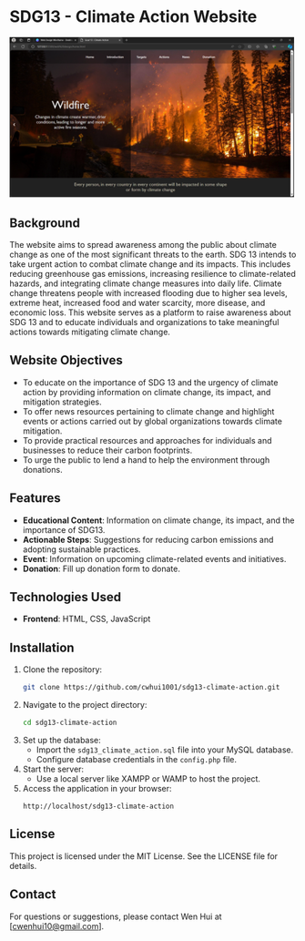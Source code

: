 # SDG13 - Climate Action Website
<img src="https://github.com/cwhui1001/SDG13-Climate-Action/blob/main/Screenshot%20(304).png" width="500">

## Background

The website aims to spread awareness among the public about climate change as one of the most significant threats to the earth. SDG 13 intends to take urgent action to combat climate change and its impacts. This includes reducing greenhouse gas emissions, increasing resilience to climate-related hazards, and integrating climate change measures into daily life. Climate change threatens people with increased flooding due to higher sea levels, extreme heat, increased food and water scarcity, more disease, and economic loss. This website serves as a platform to raise awareness about SDG 13 and to educate individuals and organizations to take meaningful actions towards mitigating climate change.

## Website Objectives

- To educate on the importance of SDG 13 and the urgency of climate action by providing information on climate change, its impact, and mitigation strategies.
- To offer news resources pertaining to climate change and highlight events or actions carried out by global organizations towards climate mitigation.
- To provide practical resources and approaches for individuals and businesses to reduce their carbon footprints.
- To urge the public to lend a hand to help the environment through donations.

## Features

- **Educational Content**: Information on climate change, its impact, and the importance of SDG13.
- **Actionable Steps**: Suggestions for reducing carbon emissions and adopting sustainable practices.
- **Event**: Information on upcoming climate-related events and initiatives.
- **Donation**: Fill up donation form to donate.

## Technologies Used

- **Frontend**: HTML, CSS, JavaScript

## Installation

1. Clone the repository:
   ```bash
   git clone https://github.com/cwhui1001/sdg13-climate-action.git
   ```
2. Navigate to the project directory:
   ```bash
   cd sdg13-climate-action
   ```
3. Set up the database:
   - Import the `sdg13_climate_action.sql` file into your MySQL database.
   - Configure database credentials in the `config.php` file.
4. Start the server:
   - Use a local server like XAMPP or WAMP to host the project.
5. Access the application in your browser:
   ```
   http://localhost/sdg13-climate-action
   ```

## License

This project is licensed under the MIT License. See the LICENSE file for details.

## Contact

For questions or suggestions, please contact Wen Hui at [cwenhui10@gmail.com].
